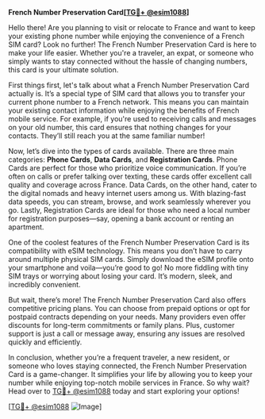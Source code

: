 **French Number Preservation Card[[TG💪+ @esim1088](https://t.me/s/esim1088)]**

Hello there! Are you planning to visit or relocate to France and want to keep your existing phone number while enjoying the convenience of a French SIM card? Look no further! The French Number Preservation Card is here to make your life easier. Whether you're a traveler, an expat, or someone who simply wants to stay connected without the hassle of changing numbers, this card is your ultimate solution.

First things first, let's talk about what a French Number Preservation Card actually is. It’s a special type of SIM card that allows you to transfer your current phone number to a French network. This means you can maintain your existing contact information while enjoying the benefits of French mobile service. For example, if you're used to receiving calls and messages on your old number, this card ensures that nothing changes for your contacts. They’ll still reach you at the same familiar number!

Now, let’s dive into the types of cards available. There are three main categories: **Phone Cards**, **Data Cards**, and **Registration Cards**. Phone Cards are perfect for those who prioritize voice communication. If you’re often on calls or prefer talking over texting, these cards offer excellent call quality and coverage across France. Data Cards, on the other hand, cater to the digital nomads and heavy internet users among us. With blazing-fast data speeds, you can stream, browse, and work seamlessly wherever you go. Lastly, Registration Cards are ideal for those who need a local number for registration purposes—say, opening a bank account or renting an apartment.

One of the coolest features of the French Number Preservation Card is its compatibility with eSIM technology. This means you don’t have to carry around multiple physical SIM cards. Simply download the eSIM profile onto your smartphone and voila—you’re good to go! No more fiddling with tiny SIM trays or worrying about losing your card. It’s modern, sleek, and incredibly convenient.

But wait, there’s more! The French Number Preservation Card also offers competitive pricing plans. You can choose from prepaid options or opt for postpaid contracts depending on your needs. Many providers even offer discounts for long-term commitments or family plans. Plus, customer support is just a call or message away, ensuring any issues are resolved quickly and efficiently.

In conclusion, whether you’re a frequent traveler, a new resident, or someone who loves staying connected, the French Number Preservation Card is a game-changer. It simplifies your life by allowing you to keep your number while enjoying top-notch mobile services in France. So why wait? Head over to [TG💪+ @esim1088](https://t.me/s/esim1088) today and start exploring your options!

[[TG💪+ @esim1088](https://t.me/s/esim1088) ![Image](https://i.postimg.cc/Y0z9fWf4/image.png)]
